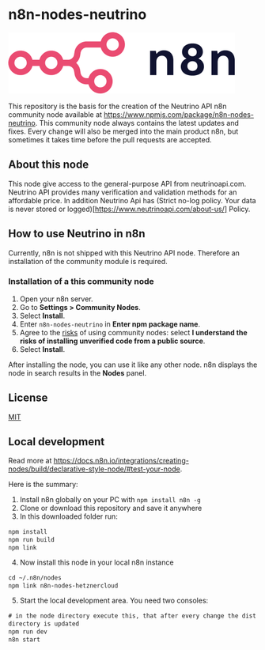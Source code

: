 # n8n-nodes-neutrino

![n8n.io - Workflow Automation](https://raw.githubusercontent.com/n8n-io/n8n/master/assets/n8n-logo.png)

This repository is the basis for the creation of the Neutrino API n8n community node available at https://www.npmjs.com/package/n8n-nodes-neutrino. This community node always contains the latest updates and fixes. Every change will also be merged into the main product n8n, but sometimes it takes time before the pull requests are accepted.

## About this node

This node give access to the general-purpose API from neutrinoapi.com. Neutrino API provides many verification and validation methods for an affordable price. In addition Neutrino Api has (Strict no-log policy. Your data is never stored or logged)[https://www.neutrinoapi.com/about-us/] Policy.

## How to use Neutrino in n8n

Currently, n8n is not shipped with this Neutrino API node. Therefore an installation of the community module is required.

### Installation of a this community node

1. Open your n8n server.
1. Go to **Settings > Community Nodes**.
1. Select **Install**.
1. Enter `n8n-nodes-neutrino` in **Enter npm package name**.
1. Agree to the [risks](https://docs.n8n.io/integrations/community-nodes/risks/) of using community nodes: select **I understand the risks of installing unverified code from a public source**.
1. Select **Install**.

After installing the node, you can use it like any other node. n8n displays the node in search results in the **Nodes** panel.

## License

[MIT](https://github.com/n8n-io/n8n-nodes-starter/blob/master/LICENSE.md)

## Local development

Read more at https://docs.n8n.io/integrations/creating-nodes/build/declarative-style-node/#test-your-node.

Here is the summary:

1. Install n8n globally on your PC with `npm install n8n -g`
2. Clone or download this repository and save it anywhere
3. In this downloaded folder run:

```
npm install
npm run build
npm link
```

4. Now install this node in your local n8n instance

```
cd ~/.n8n/nodes
npm link n8n-nodes-hetznercloud
```

5. Start the local development area. You need two consoles:

```
# in the node directory execute this, that after every change the dist directory is updated
npm run dev
n8n start
```
